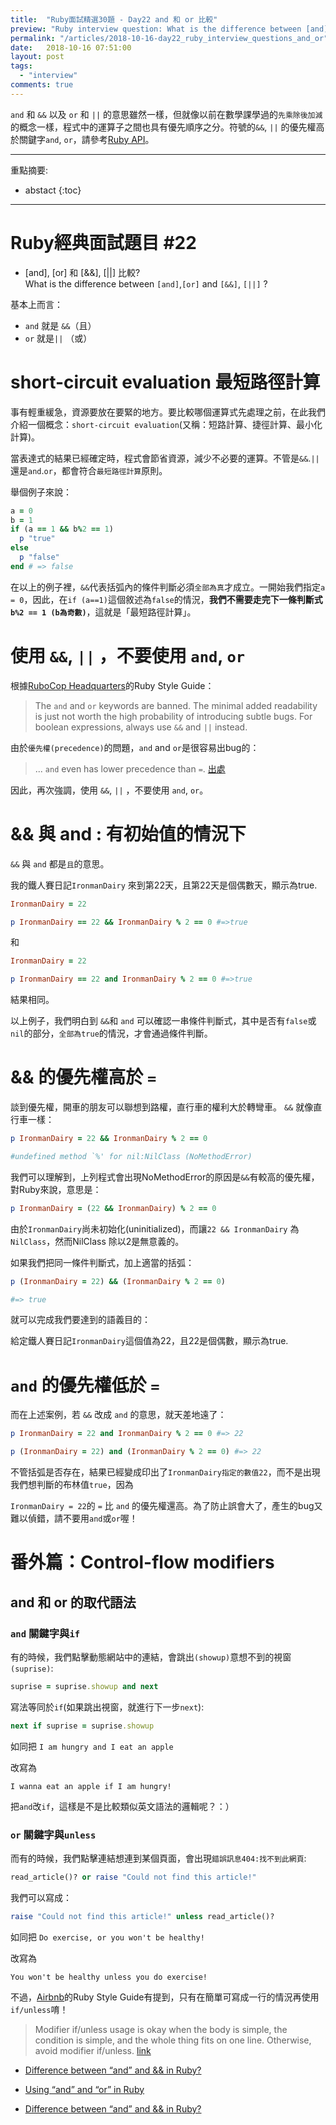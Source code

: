 ```yaml
---
title:  "Ruby面試精選30題 - Day22 and 和 or 比較"
preview: "Ruby interview question: What is the difference between [and], [or]"
permalink: "/articles/2018-10-16-day22_ruby_interview_questions_and_or"
date:   2018-10-16 07:51:00
layout: post
tags: 
  - "interview"
comments: true
---
```


`and` 和 `&&` 以及 `or` 和 `||` 的意思雖然一樣，但就像以前在數學課學過的`先乘除後加減`的概念一樣，程式中的運算子之間也具有優先順序之分。符號的`&&`, `||` 的優先權高於關鍵字`and`, `or`，請參考[Ruby API](https://ruby-doc.com/core/doc/keywords_rdoc.html)。

<!-- more -->

---

重點摘要:
* abstact
{:toc}

---

# Ruby經典面試題目 #22

* [and], [or] 和 [&&], [||] 比較?  
What is the difference between `[and]`,`[or]` and `[&&]`, `[||]` ?

<!-- more -->

基本上而言：

* `and` 就是 `&&`（且）
* `or` 就是`||` （或）

# short-circuit evaluation 最短路徑計算

事有輕重緩急，資源要放在要緊的地方。要比較哪個運算式先處理之前，在此我們介紹一個概念：`short-circuit evaluation`(又稱：短路計算、捷徑計算、最小化計算)。

當表達式的結果已經確定時，程式會節省資源，減少不必要的運算。不管是`&&`.`||`還是`and`.`or`，都會符合`最短路徑計算`原則。

舉個例子來說：

```ruby
a = 0
b = 1
if (a == 1 && b%2 == 1)
  p "true"  
else
  p "false"
end # => false
```

在以上的例子裡，`&&`代表括弧內的條件判斷必須`全部為真`才成立。一開始我們指定`a = 0`，因此，在`if (a==1)`這個敘述為`false`的情況，**我們不需要走完下一條判斷式`b%2 == 1 (b為奇數)`**，這就是「最短路徑計算」。

# 使用 `&&`, `||` ，不要使用 `and`, `or`

根據[RuboCop Headquarters](https://github.com/rubocop-hq/ruby-style-guide)的Ruby Style Guide：
> The `and` and `or` keywords are banned. The minimal added readability is just not worth the high probability of introducing subtle bugs. For boolean expressions, always use `&&` and `||` instead.

由於`優先權(precedence)`的問題，`and` and `or`是很容易出bug的：

>... `and` even has lower precedence than `=`. [出處](https://stackoverflow.com/questions/1426826/difference-between-and-and-in-ruby)

因此，再次強調，使用 `&&`, `||` ，不要使用 `and`, `or`。

# && 與 and : 有初始值的情況下

`&&` 與 `and` 都是`且`的意思。

我的鐵人賽日記`IronmanDairy` 來到第22天，且第22天是個偶數天，顯示為true.

```ruby
IronmanDairy = 22

p IronmanDairy == 22 && IronmanDairy % 2 == 0 #=>true
```

和

```ruby
IronmanDairy = 22

p IronmanDairy == 22 and IronmanDairy % 2 == 0 #=>true
```

結果相同。

以上例子，我們明白到 `&&`和 `and` 可以確認一串條件判斷式，其中是否有`false`或`nil`的部分，`全部為true`的情況，才會通過條件判斷。


# && 的優先權高於 `=`

談到優先權，開車的朋友可以聯想到路權，直行車的權利大於轉彎車。 `&&` 就像直行車一樣：

```ruby
p IronmanDairy = 22 && IronmanDairy % 2 == 0

#undefined method `%' for nil:NilClass (NoMethodError)
```

我們可以理解到，上列程式會出現NoMethodError的原因是`&&`有較高的優先權，對Ruby來說，意思是：

```ruby
p IronmanDairy = (22 && IronmanDairy) % 2 == 0
```

由於`IronmanDairy`尚未初始化(uninitialized)，而讓`22 && IronmanDairy` 為`NilClass`，然而NilClass 除以2是無意義的。

如果我們把同一條件判斷式，加上適當的括弧：

```ruby
p (IronmanDairy = 22) && (IronmanDairy % 2 == 0)

#=> true
```

就可以完成我們要達到的語義目的：

給定鐵人賽日記`IronmanDairy`這個值為22，且22是個偶數，顯示為true.

# `and` 的優先權低於 `=`

而在上述案例，若 `&&` 改成 `and` 的意思，就天差地遠了：

```ruby
p IronmanDairy = 22 and IronmanDairy % 2 == 0 #=> 22

p (IronmanDairy = 22) and (IronmanDairy % 2 == 0) #=> 22
```

不管括弧是否存在，結果已經變成印出了`IronmanDairy指定的數值22`，而不是出現我們想判斷的布林值`true`，因為

`IronmanDairy = 22`的 `=` 比 `and` 的優先權還高。為了防止誤會大了，產生的bug又難以偵錯，請不要用`and`或`or`喔！

# 番外篇：Control-flow modifiers

## and 和 or 的取代語法

### `and` 關鍵字與`if`

有的時候，我們點擊動態網站中的連結，會跳出`(showup)`意想不到的視窗`(suprise)`:

```ruby
suprise = suprise.showup and next
```

寫法等同於`if`(如果跳出視窗，就進行下一步`next`):

```ruby
next if suprise = suprise.showup
```

如同把 `I am hungry and I eat an apple`

改寫為

`I wanna eat an apple if I am hungry!`

把`and`改`if`，這樣是不是比較類似英文語法的邏輯呢？：）

### `or` 關鍵字與`unless`

而有的時候，我們點擊連結想連到某個頁面，會出現`錯誤訊息404:找不到此網頁`:

```ruby
read_article()? or raise "Could not find this article!"
```

我們可以寫成：

```ruby
raise "Could not find this article!" unless read_article()?
```

如同把 `Do exercise, or you won't be healthy!`

改寫為

`You won't be healthy unless you do exercise!`

不過，[Airbnb](https://github.com/airbnb/ruby)的Ruby Style Guide有提到，只有在簡單可寫成一行的情況再使用`if/unless`唷！

> Modifier if/unless usage is okay when the body is simple, the condition is simple, and the whole thing fits on one line. Otherwise, avoid modifier if/unless. [link](https://github.com/airbnb/ruby)

* [Difference between “and” and && in Ruby?](https://stackoverflow.com/questions/1426826/difference-between-and-and-in-ruby)

* [Using “and” and “or” in Ruby](http://www.virtuouscode.com/2010/08/02/using-and-and-or-in-ruby/)

* [Difference between “and” and && in Ruby?](https://stackoverflow.com/questions/1426826/difference-between-and-and-in-ruby)
